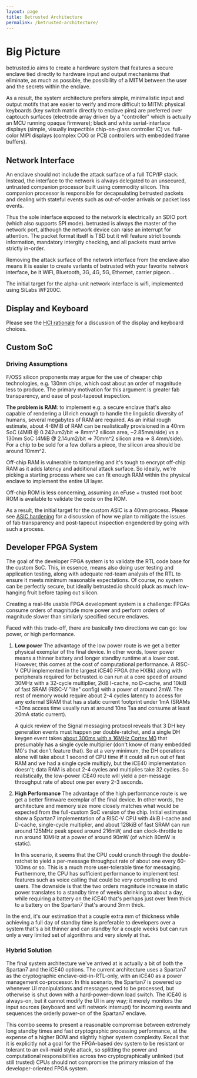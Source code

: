 ```yaml
---
layout: page
title: Betrusted Architecture
permalink: /betrusted-architecture/
---
```


# Big Picture

betrusted.io aims to create a hardware system that features a secure
enclave tied directly to hardware input and output mechanisms that
eliminate, as much as possible, the possibility of a MITM between the
user and the secrets within the enclave. 

As a result, the system architecture prefers simple, minimalistic
input and output motifs that are easier to verify and more difficult
to MITM: physical keyboards (key switch matrix directly to enclave
pins) are preferred over captouch surfaces (electrode array driven by
a "controller" which is actually an MCU running opaque firmware);
black and white serial-interface displays (simple, visually
inspectible chip-on-glass controller IC) vs. full-color MIPI displays
(complex COG or PCB controllers with embedded frame buffers).

## Network Interface

An enclave should not include the attack surface of a full TCP/IP
stack.  Instead, the interface to the network is always delegated to
an unsecured, untrusted companion processor built using commodity
silicon. This companion processor is responsible for decapsulating
betrusted packets and dealing with stateful events such as
out-of-order arrivals or packet loss events.

Thus the sole interface exposed to the network is electrically an SDIO
port (which also supports SPI mode). betrusted is always the master of
the network port, although the network device can raise an interrupt
for attention. The packet format itself is TBD but it will feature
strict bounds information, mandatory intergity checking, and all
packets must arrive strictly in-order.

Removing the attack surface of the network interface from the enclave
also means it is easier to create variants of betrusted with your
favorite network interface, be it WiFi, Bluetooth, 3G, 4G, 5G,
Ethernet, carrier pigeon...

The initial target for the alpha-unit network interface is wifi,
implemented using SiLabs WF200C. 

## Display and Keyboard

Please see the [HCI rationale](/hci-rationale/) for a discussion of
the display and keyboard choices.

## Custom SoC

### Driving Assumptions

F/OSS silicon proponents may argue for the use of cheaper chip
technologies, e.g. 130nm chips, which cost about an order of magnitude
less to produce. The primary motivation for this argument is greater
fab transparency, and ease of post-tapeout inspection.

**The problem is RAM**: to implement e.g. a secure enclave that's also
  capable of rendering a UI rich enough to handle the linguistic
  diversity of humans, several megabytes of RAM are required. As an
  initial rough estimate, about 4-8MiB of RAM can be realistically
  provisioned in a 40nm SoC (4MiB @ 0.242um2/bit => 8mm^2 silicon
  area, ~2.85mm/side) vs a 130nm SoC (4MiB @ 2.14um2/bit => 70mm^2
  silicon area => 8.4mm/side). For a chip to be sold for a few dollars
  a piece, the silicon area should be around 10mm^2.

Off-chip RAM is vulnerable to tampering and it's tough to encrypt
off-chip RAM as it adds latency and additional attack surface. So
ideally, we're picking a starting process where we can fit enough RAM
within the physical enclave to implement the entire UI layer.

Off-chip ROM is less concerning, assuming an eFuse + trusted root boot
ROM is available to validate the code on the ROM.

As a result, the initial target for the custom ASIC is a 40nm process.
Please see [ASIC hardening](https://github.com/betrusted-io/betrusted-wiki/wiki/ASIC-hardening)
for a discussion of how we plan to mitigate the issues of fab transparency
and post-tapeout inspection engendered by going with such a process.

## Developer FPGA System

The goal of the developer FPGA system is to validate the RTL code base
for the custom SoC. This, in essence, means also doing user testing
and application testing, along with adequate red-team analysis of the
RTL to ensure it meets minimum reasonable expectations. Of course, no
system can be perfectly secure, but ideally betrusted.io should pluck
as much low-hanging fruit before taping out silicon.

Creating a real-life usable FPGA development system is a challenge:
FPGAs consume orders of magnitude more power and perform orders of
magnitude slower than similarly specified secure enclaves.

Faced with this trade-off, there are basically two directions we can
go: low power, or high performance.

1. **Low power** The advantage of the low power route is we get a
  better physical exemplar of the final device. In other words, lower
  power means a thinner battery and longer standby runtime at a lower
  cost. However, this comes at the cost of computational
  performance. A RISC-V CPU implemented in the largest iCE40 FPGA (the
  HX8k) along with peripherals required for betrusted.io can run at a
  core speed of around 30MHz with a 32-cycle multiplier, 2kiB I-cache,
  no D-cache, and 10kiB of fast SRAM (RISC-V "lite" config) with a
  power of around 2mW. The rest of memory would require about 2-4
  cycles latency to access for any external SRAM that has a static
  current footprint under 1mA (SRAMs <30ns access time usually run at
  around 10ns Taa and consume at least 20mA static current).

    A quick review of the Signal messaging protocol reveals that 3 DH
    key generation events must happen per double-ratchet, and a single
    DH keygen event takes [about 300ms with a 16MHz Cortex
    M0](https://github.com/Emill/P256-cortex-ecdh) that presumably has
    a single cycle multiplier (don't know of many embedded M0's that
    don't feature that). So at a very minimum, the DH operations alone
    will take about 1 second of CPU time **if** it could all run out
    of fast RAM and we had a single cycle multiply, but the iCE40
    implementation doesn't; data RAM is about 2-4 cycles and
    multiplies take 32 cycles. So realistically, the low-power iCE40
    route will yield a per-message throughput rate of about one per
    every 2-3 seconds.

2. **High Performance** The advantage of the high performance route is
we get a better firmware exemplar of the final device. In other words,
the architecture and memory size more closely matches what would be
expected from the full-custom SoC version of the chip. Initial
estimates show a Spartan7 implementation of a RISC-V CPU with 4kiB
I-cache and D-cache, single-cycle multiplier, and about 128kiB of fast
SRAM can run around 125MHz peak speed around 216mW, and can
clock-throttle to run around 10MHz at a power of around 90mW (of which
80mW is static).

    In this scenario, it seems that the CPU could crunch through the
    double-ratchet to yield a per-message throughput rate of about one
    every 60-100ms or so. This is a much more user-tolerable time for
    messaging. Furthermore, the CPU has sufficient performance to
    implement test features such as voice calling that could be very
    compelling to end users. The downside is that the two orders
    magnitude increase in static power translates to a standby time of
    weeks shrinking to about a day, while requiring a battery on the
    iCE40 that's perhaps just over 1mm thick to a battery on the
    Spartan7 that's around 3mm thick.

In the end, it's our estimation that a couple extra mm of thickness
while achieving a full day of standby time is preferable to developers
over a system that's a bit thinner and can standby for a couple weeks
but can run only a very limited set of algorithms and very slowly at
that.

### Hybrid Solution

The final system architecture we've arrived at is actually a bit of
both the Spartan7 and the iCE40 options. The current architecture uses
a Spartan7 as the cryptographic enclave-oid-in-RTL-only, with an iCE40
as a power management co-processor. In this scenario, the Spartan7 is
powered up whenever UI manipulations and messages need to be
processed, but otherwise is shut down with a hard-power-down load
switch. The iCE40 is always-on, but it cannot modify the UI in any
way; it merely monitors the input sources (keyboard and wifi network
interrupt) for incoming events and sequences the orderly power-on of
the Spartan7 enclave.

This combo seems to present a reasonable compromise between extremely
long standby times and fast cryptographic processing performance, at
the expense of a higher BOM and slightly higher system
complexity. Recall that it is explicitly not a goal for the FPGA-based
dev system to be resistant or tolerant to an evil-maid style attack,
so splitting the power and computational responsibilities across two
cryptographically unlinked (but still trusted) CPUs should not
compromise the primary mission of the developer-oriented FPGA system.
